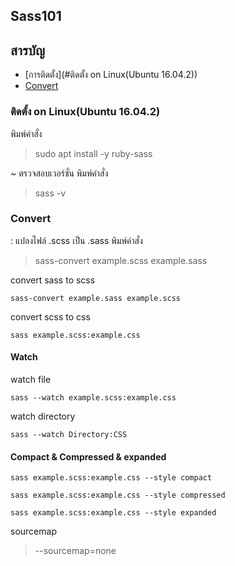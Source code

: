 ## Sass101

## สารบัญ
- [การติดตั้ง](#ติดตั้ง on Linux(Ubuntu 16.04.2))
- [Convert](#convert)

### ติดตั้ง on Linux(Ubuntu 16.04.2)
พิมพ์คำสั่ง
> sudo apt install -y ruby-sass

~ ตรวจสอบเวอร์ชั่น
  พิมพ์คำสั่ง
  > sass -v

### Convert
: แปลงไฟล์ .scss เป็น .sass
  พิมพ์คำสั่ง
  > sass-convert example.scss example.sass


convert sass to scss
```
sass-convert example.sass example.scss
```

convert scss to css
```
sass example.scss:example.css
```

#### Watch
watch file
```
sass --watch example.scss:example.css
```
watch directory
```
sass --watch Directory:CSS
```

#### Compact & Compressed & expanded
```
sass example.scss:example.css --style compact
```
```
sass example.scss:example.css --style compressed
```
```
sass example.scss:example.css --style expanded
```

sourcemap
> --sourcemap=none